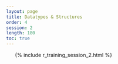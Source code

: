 ```yaml
---
layout: page
title: Datatypes & Structures
order: 4
session: 2
length: 180
toc: true
---
```



<ol>
{% include r_training_session_2.html %}
</ol>

